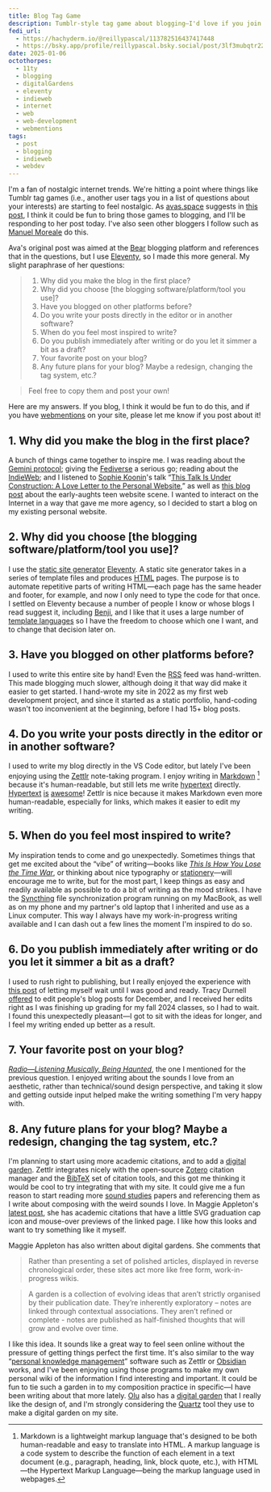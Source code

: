 ```yaml
---
title: Blog Tag Game
description: Tumblr-style tag game about blogging—I'd love if you join in!
fedi_url: 
  - https://hachyderm.io/@reillypascal/113782516437417448
  - https://bsky.app/profile/reillypascal.bsky.social/post/3lf3mubqtr225
date: 2025-01-06
octothorpes:
  - 11ty
  - blogging
  - digitalGardens
  - eleventy
  - indieweb
  - internet
  - web
  - web-development
  - webmentions
tags:
  - post
  - blogging
  - indieweb
  - webdev
---
```


I'm a fan of nostalgic internet trends. We're hitting a point where things like Tumblr tag games (i.e., another user tags you in a list of questions about your interests) are starting to feel nostalgic. As [avas.space](https://blog.avas.space) suggests in [this post](https://blog.avas.space/bear-blog-challenge/), I think it could be fun to bring those games to blogging, and I'll be responding to her post today. I've also seen other bloggers I follow such as [Manuel Moreale](https://manuelmoreale.com/blog-questions-challenge) do this.

Ava's original post was aimed at the [Bear](https://bearblog.dev/) blogging platform and references that in the questions, but I use [Eleventy](https://www.11ty.dev/), so I made this more general. My slight paraphrase of her questions:

> 1. Why did you make the blog in the first place?
> 2. Why did you choose \[the blogging software/platform/tool you use\]?
> 3. Have you blogged on other platforms before?
> 4. Do you write your posts directly in the editor or in another software?
> 5. When do you feel most inspired to write?
> 6. Do you publish immediately after writing or do you let it simmer a bit as a draft?
> 7. Your favorite post on your blog?
> 8. Any future plans for your blog? Maybe a redesign, changing the tag system, etc.?

> Feel free to copy them and post your own!

Here are my answers. If you blog, I think it would be fun to do this, and if you have [webmentions](https://indieweb.org/Webmention) on your site, please let me know if you post about it!

## 1. Why did you make the blog in the first place?
A bunch of things came together to inspire me. I was reading about the [Gemini protocol](https://geminiprotocol.net/); giving the [Fediverse](https://en.wikipedia.org/wiki/Fediverse) a serious go; reading about the [IndieWeb](https://indieweb.org/); and I listened to [Sophie Koonin](https://localghost.dev/)'s talk “[This Talk Is Under Construction: A Love Letter to the Personal Website](https://www.youtube.com/watch?v=H2Ux0hGQcs4),” as well as [this blog post](https://localghost.dev/blog/remembering-the-early-00s-teen-website-scene/) about the early-aughts teen website scene. I wanted to interact on the Internet in a way that gave me more agency, so I decided to start a blog on my existing personal website.

## 2. Why did you choose \[the blogging software/platform/tool you use\]?
I use the [static site generator](https://en.wikipedia.org/wiki/Static_site_generator) [Eleventy](https://www.11ty.dev/). A static site generator takes in a series of template files and produces [HTML]([HTML](https://en.wikipedia.org/wiki/HTML)) pages. The purpose is to automate repetitive parts of writing HTML—each page has the same header and footer, for example, and now I only need to type the code for that once. I settled on Eleventy because a number of people I know or whose blogs I read suggest it, including [Benji](https://www.benji.dog/), and I like that it uses a large number of [template languages](https://www.11ty.dev/docs/languages/) so I have the freedom to choose which one I want, and to change that decision later on.

## 3. Have you blogged on other platforms before?
I used to write this entire site by hand! Even the [RSS](https://en.wikipedia.org/wiki/RSS) feed was hand-written. This made blogging much slower, although doing it that way did make it easier to get started. I hand-wrote my site in 2022 as my first web development project, and since it started as a static portfolio, hand-coding wasn't too inconvenient at the beginning, before I had 15+ blog posts.

## 4. Do you write your posts directly in the editor or in another software?
I used to write my blog directly in the VS Code editor, but lately I've been enjoying using the [Zettlr](https://en.wikipedia.org/wiki/Zettlr) note-taking program. I enjoy writing in [Markdown](https://en.wikipedia.org/wiki/Markdown) [^1] because it's human-readable, but still lets me write [hypertext](https://en.wikipedia.org/wiki/Hypertext) directly. [Hypertext](https://reillyspitzfaden.com/posts/2024/12/hypertext-memex-collaboration-socialization/) [is](https://en.wikipedia.org/wiki/Hypertext_fiction) [awesome](https://en.wikipedia.org/wiki/Patchwork_Girl_(hypertext))! Zettlr is nice because it makes Markdown even more human-readable, especially for links, which makes it easier to edit my writing.

## 5. When do you feel most inspired to write?
My inspiration tends to come and go unexpectedly. Sometimes things that get me excited about the “vibe” of writing—books like <cite>[This Is How You Lose the Time War](https://en.wikipedia.org/wiki/This_Is_How_You_Lose_the_Time_War)</cite>, or thinking about nice typography or [stationery](https://reillyspitzfaden.com/posts/2024/06/making-journaling-more-enjoyable/)—will encourage me to write, but for the most part, I keep things as easy and readily available as possible to do a bit of writing as the mood strikes. I have the [Syncthing](https://en.wikipedia.org/wiki/Syncthing) file synchronization program running on my MacBook, as well as on my phone and my partner's old laptop that I inherited and use as a Linux computer. This way I always have my work-in-progress writing available and I can dash out a few lines the moment I'm inspired to do so.

## 6. Do you publish immediately after writing or do you let it simmer a bit as a draft?
I used to rush right to publishing, but I really enjoyed the experience with [this post](https://reillyspitzfaden.com/posts/2024/12/radio-listening-musically/) of letting myself wait until I was good and ready. Tracy Durnell [offered](https://tracydurnell.com/2024/12/01/gift-to-the-indie-web-i-will-edit-your-blog-post/) to edit people's blog posts for December, and I received her edits right as I was finishing up grading for my fall 2024 classes, so I had to wait. I found this unexpectedly pleasant—I got to sit with the ideas for longer, and I feel my writing ended up better as a result.

## 7. Your favorite post on your blog?
<cite>[Radio—Listening Musically, Being Haunted](https://reillyspitzfaden.com/posts/2024/12/radio-listening-musically/)</cite>, the one I mentioned for the previous question. I enjoyed writing about the sounds I love from an aesthetic, rather than technical/sound design perspective, and taking it slow and getting outside input helped make the writing something I'm very happy with.

## 8. Any future plans for your blog? Maybe a redesign, changing the tag system, etc.?
I'm planning to start using more academic citations, and to add a [digital garden](https://maggieappleton.com/garden-history/). Zettlr integrates nicely with the open-source [Zotero](https://en.wikipedia.org/wiki/Zotero) citation manager and the [BibTeX](https://en.wikipedia.org/wiki/BibTeX) set of citation tools, and this got me thinking it would be cool to try integrating that with my site. It could give me a fun reason to start reading more [sound studies](https://en.wikipedia.org/wiki/Sound_studies) papers and referencing them as I write about composing with the weird sounds I love. In Maggie Appleton's [latest post](https://maggieappleton.com/growing-a-human), she has academic citations that have a little SVG graduation cap icon and mouse-over previews of the linked page. I like how this looks and want to try something like it myself.

Maggie Appleton has also written about digital gardens. She comments that 

> Rather than presenting a set of polished articles, displayed in reverse chronological order, these sites act more like free form, work-in-progress wikis.

> A garden is a collection of evolving ideas that aren’t strictly organised by their publication date. They’re inherently exploratory – notes are linked through contextual associations. They aren’t refined or complete - notes are published as half-finished thoughts that will grow and evolve over time.

I like this idea. It sounds like a great way to feel seen online without the pressure of getting things perfect the first time. It's also similar to the way “[personal knowledge management](https://en.wikipedia.org/wiki/Personal_knowledge_base)” software such as Zettlr or [Obsidian](https://en.wikipedia.org/wiki/Obsidian_(software)) works, and I've been enjoying using those programs to make my own personal wiki of the information I find interesting and important. It could be fun to tie such a garden in to my composition practice in specific—I have been writing about that more lately. [Olu](https://olu.online/) also has a [digital garden](https://notes.olu.online/) that I really like the design of, and I'm strongly considering the [Quartz](https://quartz.jzhao.xyz/) tool they use to make a digital garden on my site.

[^1]: Markdown is a lightweight markup language that's designed to be both human-readable and easy to translate into HTML. A markup language is a code system to describe the function of each element in a text document (e.g., paragraph, heading, link, block quote, etc.), with HTML—the Hypertext Markup Language—being the markup language used in webpages.
